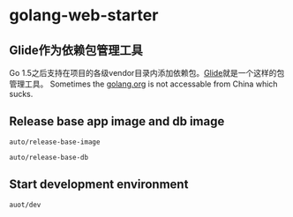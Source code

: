 # golang-web-starter

## Glide作为依赖包管理工具
Go 1.5之后支持在项目的各级vendor目录内添加依赖包。[Glide](https://github.com/Masterminds/glide)就是一个这样的包管理工具。
Sometimes the [golang.org](golang.org) is not accessable from China which sucks. 

## Release base app image and db image
```
auto/release-base-image
```
```
auto/release-base-db
```

## Start development environment

```
auot/dev
```